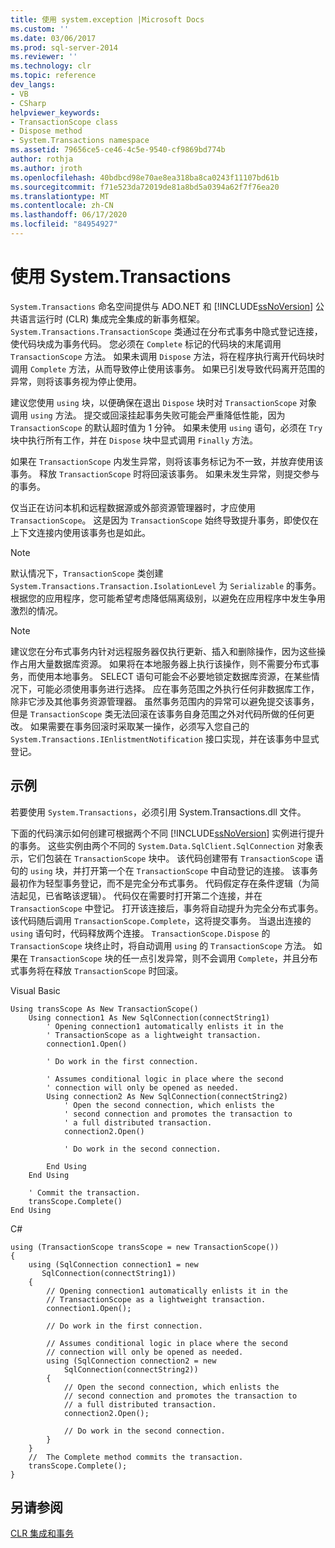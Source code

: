 ```yaml
---
title: 使用 system.exception |Microsoft Docs
ms.custom: ''
ms.date: 03/06/2017
ms.prod: sql-server-2014
ms.reviewer: ''
ms.technology: clr
ms.topic: reference
dev_langs:
- VB
- CSharp
helpviewer_keywords:
- TransactionScope class
- Dispose method
- System.Transactions namespace
ms.assetid: 79656ce5-ce46-4c5e-9540-cf9869bd774b
author: rothja
ms.author: jroth
ms.openlocfilehash: 40bdbcd98e70ae8ea318ba8ca0243f11107bd61b
ms.sourcegitcommit: f71e523da72019de81a8bd5a0394a62f7f76ea20
ms.translationtype: MT
ms.contentlocale: zh-CN
ms.lasthandoff: 06/17/2020
ms.locfileid: "84954927"
---
```

# <a name="using-systemtransactions"></a>使用 System.Transactions
  `System.Transactions` 命名空间提供与 ADO.NET 和 [!INCLUDE[ssNoVersion](../../includes/ssnoversion-md.md)] 公共语言运行时 (CLR) 集成完全集成的新事务框架。 `System.Transactions.TransactionScope` 类通过在分布式事务中隐式登记连接，使代码块成为事务代码。 您必须在 `Complete` 标记的代码块的末尾调用 `TransactionScope` 方法。 如果未调用 `Dispose` 方法，将在程序执行离开代码块时调用 `Complete` 方法，从而导致停止使用该事务。 如果已引发导致代码离开范围的异常，则将该事务视为停止使用。  
  
 建议您使用 `using` 块，以便确保在退出 `Dispose` 块时对 `TransactionScope` 对象调用 `using` 方法。 提交或回滚挂起事务失败可能会严重降低性能，因为 `TransactionScope` 的默认超时值为 1 分钟。 如果未使用 `using` 语句，必须在 `Try` 块中执行所有工作，并在 `Dispose` 块中显式调用 `Finally` 方法。  
  
 如果在 `TransactionScope` 内发生异常，则将该事务标记为不一致，并放弃使用该事务。 释放 `TransactionScope` 时将回滚该事务。 如果未发生异常，则提交参与的事务。  
  
 仅当正在访问本机和远程数据源或外部资源管理器时，才应使用 `TransactionScope`。 这是因为 `TransactionScope` 始终导致提升事务，即使仅在上下文连接内使用该事务也是如此。  
  
> [!NOTE]  
>  默认情况下，`TransactionScope` 类创建 `System.Transactions.Transaction.IsolationLevel` 为 `Serializable` 的事务。 根据您的应用程序，您可能希望考虑降低隔离级别，以避免在应用程序中发生争用激烈的情况。  
  
> [!NOTE]  
>  建议您在分布式事务内针对远程服务器仅执行更新、插入和删除操作，因为这些操作占用大量数据库资源。 如果将在本地服务器上执行该操作，则不需要分布式事务，而使用本地事务。 SELECT 语句可能会不必要地锁定数据库资源，在某些情况下，可能必须使用事务进行选择。 应在事务范围之外执行任何非数据库工作，除非它涉及其他事务资源管理器。 虽然事务范围内的异常可以避免提交该事务，但是 `TransactionScope` 类无法回滚在该事务自身范围之外对代码所做的任何更改。 如果需要在事务回滚时采取某一操作，必须写入您自己的 `System.Transactions.IEnlistmentNotification` 接口实现，并在该事务中显式登记。  
  
## <a name="example"></a>示例  
 若要使用 `System.Transactions`，必须引用 System.Transactions.dll 文件。  
  
 下面的代码演示如何创建可根据两个不同 [!INCLUDE[ssNoVersion](../../includes/ssnoversion-md.md)] 实例进行提升的事务。 这些实例由两个不同的 `System.Data.SqlClient.SqlConnection` 对象表示，它们包装在 `TransactionScope` 块中。 该代码创建带有 `TransactionScope` 语句的 `using` 块，并打开第一个在 `TransactionScope` 中自动登记的连接。 该事务最初作为轻型事务登记，而不是完全分布式事务。 代码假定存在条件逻辑（为简洁起见，已省略该逻辑）。 代码仅在需要时打开第二个连接，并在 `TransactionScope` 中登记。 打开该连接后，事务将自动提升为完全分布式事务。 该代码随后调用 `TransactionScope.Complete`，这将提交事务。 当退出连接的 `using` 语句时，代码释放两个连接。 `TransactionScope.Dispose` 的 `TransactionScope` 块终止时，将自动调用 `using` 的 `TransactionScope` 方法。 如果在 `TransactionScope` 块的任一点引发异常，则不会调用 `Complete`，并且分布式事务将在释放 `TransactionScope` 时回滚。  
  
 Visual Basic  
  
```  
Using transScope As New TransactionScope()  
    Using connection1 As New SqlConnection(connectString1)  
        ' Opening connection1 automatically enlists it in the   
        ' TransactionScope as a lightweight transaction.  
        connection1.Open()  
  
        ' Do work in the first connection.  
  
        ' Assumes conditional logic in place where the second  
        ' connection will only be opened as needed.  
        Using connection2 As New SqlConnection(connectString2)  
            ' Open the second connection, which enlists the   
            ' second connection and promotes the transaction to  
            ' a full distributed transaction.  
            connection2.Open()  
  
            ' Do work in the second connection.  
  
        End Using  
    End Using  
  
    ' Commit the transaction.  
    transScope.Complete()  
End Using  
```  
  
 C#  
  
```  
using (TransactionScope transScope = new TransactionScope())  
{  
    using (SqlConnection connection1 = new   
       SqlConnection(connectString1))  
    {  
        // Opening connection1 automatically enlists it in the   
        // TransactionScope as a lightweight transaction.  
        connection1.Open();  
  
        // Do work in the first connection.  
  
        // Assumes conditional logic in place where the second  
        // connection will only be opened as needed.  
        using (SqlConnection connection2 = new   
            SqlConnection(connectString2))  
        {  
            // Open the second connection, which enlists the   
            // second connection and promotes the transaction to  
            // a full distributed transaction.   
            connection2.Open();  
  
            // Do work in the second connection.  
        }  
    }  
    //  The Complete method commits the transaction.  
    transScope.Complete();  
}  
```  
  
## <a name="see-also"></a>另请参阅  
 [CLR 集成和事务](../native-client-ole-db-transactions/transactions.md)  
  
  
